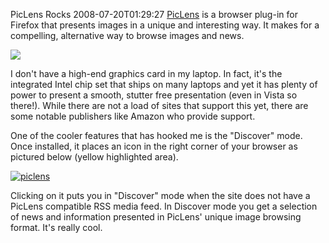 PicLens Rocks
2008-07-20T01:29:27
[PicLens](http://www.piclens.com/) is a browser plug-in for Firefox that presents images in a unique and interesting way. It makes for a compelling, alternative way to browse images and news.

![](http://cooliris.com/site/press/media/media-pl-wall-trans.png)

I don't have a high-end graphics card in my laptop. In fact, it's the integrated Intel chip set that ships on many laptops and yet it has plenty of power to present a smooth, stutter free presentation (even in Vista so there!). While there are not a load of sites that support this yet, there are some notable publishers like Amazon who provide support.

One of the cooler features that has hooked me is the "Discover" mode. Once installed, it places an icon in the right corner of your browser as pictured below (yellow highlighted area).

[![piclens](/cdn/images/blog/PicLensRocks_12E2E/piclens_thumb.jpg)](/cdn/images/blog/PicLensRocks_12E2E/piclens.jpg)

Clicking on it puts you in "Discover" mode when the site does not have a PicLens compatible RSS media feed. In Discover mode you get a selection of news and information presented in PicLens' unique image browsing format. It's really cool.
